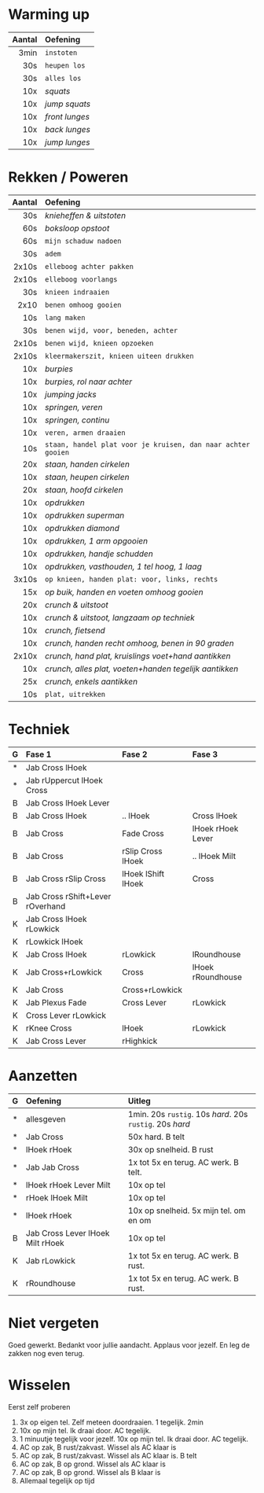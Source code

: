 
# Warming up

Aantal | Oefening
------:|:---------
3min   | `instoten`
30s    | `heupen los`
30s    | `alles los`
10x    | *squats*
10x    | *jump squats*
10x    | *front lunges*
10x    | *back lunges*
10x    | *jump lunges*

# Rekken / Poweren

Aantal | Oefening
------:|:---------
30s    | *knieheffen & uitstoten*
60s    | *boksloop opstoot*
60s    | `mijn schaduw nadoen`
30s    | `adem`
2x10s  | `elleboog achter pakken`
2x10s  | `elleboog voorlangs`
30s    | `knieen indraaien`
2x10   | `benen omhoog gooien`
10s    | `lang maken`
30s    | `benen wijd, voor, beneden, achter`
2x10s  | `benen wijd, knieen opzoeken`
2x10s  | `kleermakerszit, knieen uiteen drukken`
10x    | *burpies*
10x    | *burpies, rol naar achter*
10x    | *jumping jacks*
10x    | *springen, veren*
10x    | *springen, continu*
10x    | `veren, armen draaien`
10s    | `staan, handel plat voor je kruisen, dan naar achter gooien`
20x    | *staan, handen cirkelen*
10x    | *staan, heupen cirkelen*
20x    | *staan, hoofd cirkelen*
10x    | *opdrukken*
10x    | *opdrukken superman*
10x    | *opdrukken diamond*
10x    | *opdrukken, 1 arm opgooien*
10x    | *opdrukken, handje schudden*
10x    | *opdrukken, vasthouden, 1 tel hoog, 1 laag*
3x10s  | `op knieen, handen plat: voor, links, rechts`
15x    | *op buik, handen en voeten omhoog gooien*
20x    | *crunch & uitstoot*
10x    | *crunch & uitstoot, langzaam op techniek*
10x    | *crunch, fietsend*
10x    | *crunch, handen recht omhoog, benen in 90 graden*
2x10x  | *crunch, hand plat, kruislings voet+hand aantikken*
10x    | *crunch, alles plat, voeten+handen tegelijk aantikken*
25x    | *crunch, enkels aantikken*
10s    | `plat, uitrekken`

# Techniek

  G  | Fase 1 | Fase 2 | Fase 3
:---:|:-------|:-------|:-------
  *  | Jab Cross lHoek | |
  *  | Jab rUppercut lHoek Cross | |
  B  | Jab Cross lHoek Lever | |
  B  | Jab Cross lHoek | .. lHoek | Cross lHoek
  B  | Jab Cross | Fade Cross | lHoek rHoek Lever
  B  | Jab Cross | rSlip Cross lHoek | .. lHoek Milt
  B  | Jab Cross rSlip Cross | lHoek lShift lHoek | Cross
  B  | Jab Cross rShift+Lever rOverhand | |
  K  | Jab Cross lHoek rLowkick | |
  K  | rLowkick lHoek | |
  K  | Jab Cross lHoek | rLowkick | lRoundhouse
  K  | Jab Cross+rLowkick | Cross | lHoek rRoundhouse
  K  | Jab Cross | Cross+rLowkick
  K  | Jab Plexus Fade | Cross Lever | rLowkick
  K  | Cross Lever rLowkick | |
  K  | rKnee Cross | lHoek | rLowkick
  K  | Jab Cross Lever | rHighkick | |

# Aanzetten

  G  | Oefening | Uitleg
:---:|:---------|:------
  *  | allesgeven | 1min. 20s `rustig`. 10s *hard*. 20s `rustig`. 20s *hard*
  *  | Jab Cross | 50x hard. B telt
  *  | lHoek rHoek | 30x op snelheid. B rust
  *  | Jab Jab Cross | 1x tot 5x en terug. AC werk. B telt.
  *  | lHoek rHoek Lever Milt | 10x op tel
  *  | rHoek lHoek Milt | 10x op tel
  *  | lHoek rHoek | 10x op snelheid. 5x mijn tel. om en om
  B  | Jab Cross Lever lHoek Milt rHoek | 10x op tel
  K  | Jab rLowkick | 1x tot 5x en terug. AC werk. B rust.
  K  | rRoundhouse | 1x tot 5x en terug. AC werk. B rust.

# Niet vergeten

Goed gewerkt. Bedankt voor jullie aandacht. Applaus voor jezelf. En leg de zakken nog even terug.

# Wisselen

Eerst zelf proberen

  1. 3x op eigen tel. Zelf meteen doordraaien. 1 tegelijk. 2min
  2. 10x op mijn tel. Ik draai door. AC tegelijk.
  3. 1 minuutje tegelijk voor jezelf. 10x op mijn tel. Ik draai door. AC tegelijk.
  4. AC op zak, B rust/zakvast. Wissel als AC klaar is
  5. AC op zak, B rust/zakvast. Wissel als AC klaar is. B telt
  6. AC op zak, B op grond. Wissel als AC klaar is
  7. AC op zak, B op grond. Wissel als B klaar is
  8. Allemaal tegelijk op tijd
